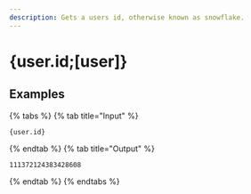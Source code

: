 ```yaml
---
description: Gets a users id, otherwise known as snowflake.
---
```

# {user.id;[user]}
## Examples
{% tabs %}
{% tab title="Input" %}
```text
{user.id}
```
{% endtab %}
{% tab title="Output" %}
```text
111372124383428608
```
{% endtab %}
{% endtabs %}